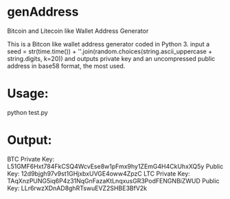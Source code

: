 # genAddress
Bitcoin and Litecoin like Wallet Address Generator

This is a Bitcon like wallet address generator coded in Python 3.
input a seed = str(time.time()) + ''.join(random.choices(string.ascii_uppercase + string.digits, k=20))
and outputs private key and an uncompressed public address in base58 format, the most used.

# Usage:
python test.py

# Output:
BTC Private Key: L51GMF6Hxt784FkCSQ4WcvEse8w1pFmx9hy1ZEmG4H4CkUhxXQ5y
Public Key: 12d9bjgh97v9st1GHjxbxUVGE4oww4ZpzC
LTC Private Key: TAqXnzPUNG5iq6P4z31NqGnFazaKtLnqxusGR3PodFENGNBiZWUD
Public Key: LLr6rwzXDnAD8ghRTswuEVZ2SHBE3BfV2k
